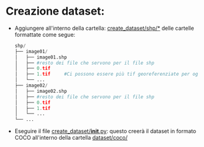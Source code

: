 # Creazione dataset:
* Aggiungere all'interno della cartella: [create_dataset/shp/*]() delle cartelle formattate come segue:

    ```python
    shp/
    ├── image01/
    │   ├── image01.shp
    │   ├── #resto dei file che servono per il file shp
    │   ├── 0.tif
    │   ├── 1.tif     #Ci possono essere più tif georeferenziate per ogni file shp
    │   └── ...
    ├── image02/
    │   ├── image02.shp
    │   ├── #resto dei file che servono per il file shp
    │   ├── 0.tif
    │   ├── 1.tif
    │   └── ...
    └── ...
    ```

* Eseguire il file [create_dataset/__init__.py](): questo creerà il dataset in formato COCO all'interno della cartella [dataset/coco/]()